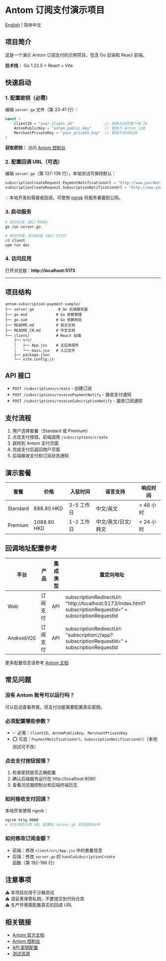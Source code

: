 # Antom 订阅支付演示项目

[English](README.md) | 简体中文

## 项目简介

这是一个演示 Antom 订阅支付的示例项目，包含 Go 后端和 React 前端。

**技术栈：** Go 1.22.5 + React + Vite

## 快速启动

### 1. 配置密钥（必需）

编辑 `server.go` 文件（第 23-41 行）：

```go
const (
    ClientID = "your_client_id"              // 替换为您的客户端 ID
    AntomPublicKey = "antom_public_key"      // 替换为 Antom 公钥
    MerchantPrivateKey = "your_private_key"  // 替换为您的私钥
)
```

**获取密钥：** 访问 [Antom 控制台](https://dashboard.antom.com/global-payments/developers/quickStart)

### 2. 配置回调 URL（可选）

编辑 `server.go`（第 137-138 行），本地测试可保持默认：

```go
subscriptionCreateRequest.PaymentNotificationUrl = "http://www.yourNotifyUrl.com/subscriptions/receivePaymentNotify"
subscriptionCreateRequest.SubscriptionNotificationUrl = "http://www.yourNotifyUrl.com/subscriptions/receiveSubscriptionNotify"
```

💡 本地开发如需接收回调，可使用 [ngrok](https://ngrok.com/) 将服务暴露到公网。

### 3. 启动服务

```bash
# 启动后端（端口 8080）
go run server.go

# 新开终端，启动前端（端口 5173）
cd client
npm run dev
```

### 4. 访问应用

打开浏览器：**http://localhost:5173**

---

## 项目结构

```
antom-subscription-payment-sample/
├── server.go           # Go 后端服务器
├── go.mod             # Go 依赖管理
├── go.sum             # Go 依赖校验
├── README.md          # 英文文档
├── README_CN.md       # 中文文档
└── client/            # React 前端
    ├── src/
    │   ├── App.jsx    # 主应用组件
    │   └── main.jsx   # 入口文件
    ├── package.json
    └── vite.config.js
```

## API 接口

- `POST /subscriptions/create` - 创建订阅
- `POST /subscriptions/receivePaymentNotify` - 接收支付通知
- `POST /subscriptions/receiveSubscriptionNotify` - 接收订阅通知

## 支付流程

1. 用户选择套餐（Standard 或 Premium）
2. 点击支付按钮，前端调用 `/subscriptions/create`
3. 跳转到 Antom 支付页面
4. 完成支付后返回商户页面
5. 后端接收支付和订阅状态通知

## 演示套餐

| 套餐 | 价格 | 入驻时间 | 语言支持 | 响应时间 |
|------|------|----------|----------|----------|
| Standard | 688.80 HKD | 3-5 工作日 | 中文/英文 | < 48 小时 |
| Premium | 1088.80 HKD | 1-2 工作日 | 中文/英文/日文/韩文 | < 24 小时 |

## 回调地址配置参考

| 平台 | 产品 | 集成类型 | 重定向地址 |
|------|------|----------|-----------|
| Web | 订阅支付 | API | subscriptionRedirectUrl: "http://localhost:5173/index.html?subscriptionRequestId=" + subscriptionRequestId |
| Android/iOS | 订阅支付 | API | subscriptionRedirectUrl: "subscription://app?subscriptionRequestId=" + subscriptionRequestId |

更多配置信息请参考 [Antom 文档](https://docs.antom.com/)

## 常见问题

### 没有 Antom 账号可以运行吗？
可以启动查看界面，但支付功能需要配置真实密钥。

### 必须配置哪些参数？
- ✅ 必需：`ClientID`、`AntomPublicKey`、`MerchantPrivateKey`
- ⭕ 可选：`PaymentNotificationUrl`、`SubscriptionNotificationUrl`（本地测试可不改）

### 点击支付按钮报错？
1. 检查密钥是否正确配置
2. 确认后端服务运行在 http://localhost:8080
3. 查看浏览器控制台和后端终端日志

### 如何接收支付回调？
本地开发使用 ngrok：
```bash
ngrok http 8080
# 将生成的公网 URL 配置到 server.go 的回调地址中
```

### 如何修改订阅金额？
- 前端：修改 `client/src/App.jsx` 中的套餐信息
- 后端：修改 `server.go` 的 `handleSubscriptionCreate` 函数（第 192-196 行）

## 注意事项

⚠️ 本项目仅用于沙箱测试  
⚠️ 请妥善保管私钥，不要提交到代码仓库  
⚠️ 生产环境需配置真实的回调 URL  

## 相关链接

- [Antom 官方文档](https://docs.antom.com/)
- [Antom 控制台](https://dashboard.antom.com/)
- [API 密钥配置](https://docs.antom.com/ac/ref/key_config)
- [测试资源](https://global.alipay.com/docs/ac/cashierpay/test)
